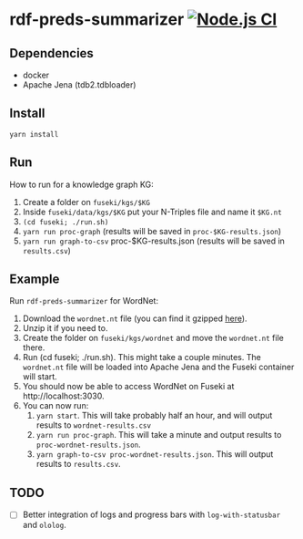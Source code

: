 # rdf-preds-summarizer [![Node.js CI](https://github.com/andrefs/rdf-preds-summarizer/actions/workflows/test.yml/badge.svg)](https://github.com/andrefs/rdf-preds-summarizer/actions/workflows/test.yml)

## Dependencies

- docker
- Apache Jena (tdb2.tdbloader)

## Install

```
yarn install
```

## Run

How to run for a knowledge graph KG:

1. Create a folder on `fuseki/kgs/$KG`
1. Inside `fuseki/data/kgs/$KG` put your N-Triples file and name it `$KG.nt`
1. `(cd fuseki; ./run.sh)`
1. `yarn run proc-graph` (results will be saved in `proc-$KG-results.json`)
1. `yarn run graph-to-csv` proc-$KG-results.json (results will be saved in `results.csv`)

## Example

Run `rdf-preds-summarizer` for WordNet:

1. Download the `wordnet.nt` file (you can find it gzipped [here](http://wordnet-rdf.princeton.edu/static/wordnet.nt.gz)).
1. Unzip it if you need to.
1. Create the folder on `fuseki/kgs/wordnet` and move the `wordnet.nt` file there.
1. Run (cd fuseki; ./run.sh). This might take a couple minutes. The `wordnet.nt` file will be loaded into Apache Jena and the Fuseki container will start.
1. You should now be able to access WordNet on Fuseki at http://localhost:3030.
1. You can now run:
   1. `yarn start`. This will take probably half an hour, and will output results to `wordnet-results.csv`
   1. `yarn run proc-graph`. This will take a minute and output results to `proc-wordnet-results.json`.
   1. `yarn graph-to-csv proc-wordnet-results.json`. This will output results to `results.csv`.

## TODO

- [ ] Better integration of logs and progress bars with `log-with-statusbar` and `ololog`.
